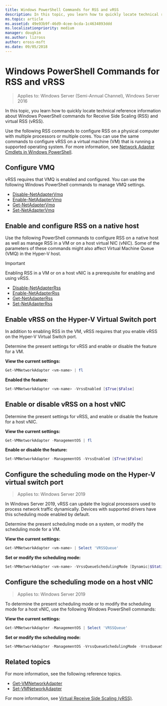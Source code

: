 ```yaml
---
title: Windows PowerShell Commands for RSS and vRSS
description: In this topic, you learn how to quickly locate technical reference information about Windows PowerShell commands for Receive Side Scaling (RSS) and virtual RSS (vRSS).
ms.topic: article
ms.assetid: 49e93b9f-46d9-4cee-bcda-1c4634893ddd
ms.localizationpriority: medium
manager: dougkim
ms.author: lizross
author: eross-msft
ms.date: 09/05/2018
---
```


# Windows PowerShell Commands for RSS and vRSS

>Applies to: Windows Server (Semi-Annual Channel), Windows Server 2016

In this topic, you learn how to quickly locate technical reference information about Windows PowerShell commands for Receive Side Scaling \(RSS\) and virtual RSS \(vRSS\).

Use the following RSS commands to configure RSS on a physical computer with multiple processors or multiple cores. You can use the same commands to configure vRSS on a virtual machine \(VM\) that is running a supported operating system. For more information, see [Network Adapter Cmdlets in Windows PowerShell](/powershell/module/netadapter/?view=win10-ps).

## Configure VMQ

vRSS requires that VMQ is enabled and configured. You can use the following Windows PowerShell commands to manage VMQ settings.

- [Disable-NetAdapterVmq](/powershell/module/netadapter/disable-netadaptervmq?view=win10-ps)
- [Enable-NetAdapterVmq](/powershell/module/netadapter/enable-netadaptervmq?view=win10-ps)
- [Get-NetAdapterVmq](/powershell/module/netadapter/get-netadaptervmq?view=win10-ps)
- [Set-NetAdapterVmq](/powershell/module/netadapter/set-netadaptervmq?view=win10-ps)

## Enable and configure RSS on a native host

Use the following PowerShell commands to configure RSS on a native host as well as manage RSS in a VM or on a host virtual NIC (vNIC). Some of the parameters of these commands might also affect Virtual Machine Queue \(VMQ\) in the Hyper-V host.

>[!IMPORTANT]
>Enabling RSS in a VM or on a host vNIC is a prerequisite for enabling and using vRSS.

- [Disable-NetAdapterRss](/powershell/module/netadapter/disable-netadapterrss?view=win10-ps)
- [Enable-NetAdapterRss](/powershell/module/netadapter/enable-netadapterrss?view=win10-ps)
- [Get-NetAdapterRss](/powershell/module/netadapter/get-netadapterrss?view=win10-ps)
- [Set-NetAdapterRss](/powershell/module/netadapter/Set-NetAdapterRss?view=win10-ps)

## Enable vRSS on the Hyper\-V Virtual Switch port

In addition to enabling RSS in the VM, vRSS requires that you enable vRSS on the Hyper\-V Virtual Switch port.

Determine the present settings for vRSS and enable or disable the feature for a VM.

   **View the current settings:**

   ```PowerShell
   Get-VMNetworkAdapter <vm-name> | fl
   ```

   **Enabled the feature:**

   ```PowerShell
   Set-VMNetworkAdapter <vm-name> -VrssEnabled [$True|$False]
   ```

## Enable or disable vRSS on a host vNIC

Determine the present settings for vRSS, and enable or disable the feature for a host vNIC.

   **View the current settings:**

   ```PowerShell
   Get-VMNetworkAdapter -ManagementOS | fl
   ```

   **Enable or disable the feature:**

   ```PowerShell
   Set-VMNetworkAdapter -ManagementOS -VrssEnabled [$True|$False]
   ```

## Configure the scheduling mode on the Hyper-V virtual switch port
>Applies to: Windows Server 2019

In Windows Server 2019, vRSS can update the logical processors used to process network traffic dynamically.  Devices with supported drivers have this scheduling mode enabled by default.

Determine the present scheduling mode on a system, or modify the scheduling mode for a VM.

   **View the current settings:**

   ```PowerShell
   Get-VMNetworkAdapter <vm-name> | Select 'VRSSQueue'
   ```

   **Set or modify the scheduling mode:**

   ```PowerShell
   Set-VMNetworkAdapter <vm-name> -VrssQueueSchedulingMode [Dynamic|$StaticVrss|StaticVMQ]
   ```

## Configure the scheduling mode on a host vNIC
>Applies to: Windows Server 2019

To determine the present scheduling mode or to modify the scheduling mode for a host vNIC, use the following Windows PowerShell commands:

   **View the current settings:**

   ```PowerShell
   Get-VMNetworkAdapter -ManagementOS | Select 'VRSSQueue'
   ```

   **Set or modify the scheduling mode:**

   ```PowerShell
   Set-VMNetworkAdapter -ManagementOS -VrssQueueSchedulingMode -VrssQueueSchedulingMode [Dynamic|$StaticVrss|StaticVMQ]
   ```


## Related topics
For more information, see the following reference topics.

- [Get-VMNetworkAdapter](/powershell/module/hyper-v/get-vmnetworkadapter?view=win10-ps)
- [Set-VMNetworkAdapter](/powershell/module/hyper-v/set-vmnetworkadapter?view=win10-ps)

For more information, see [Virtual Receive Side Scaling (vRSS)](vrss-top.md).